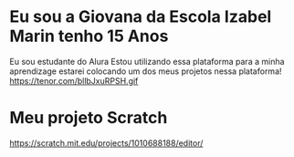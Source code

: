 # Eu sou a Giovana da Escola Izabel Marin tenho 15 Anos
Eu sou estudante do Alura
Estou utilizando essa plataforma para a minha aprendizage
estarei colocando um dos meus projetos nessa plataforma!
https://tenor.com/bllbJxuRPSH.gif

# Meu projeto Scratch
https://scratch.mit.edu/projects/1010688188/editor/
